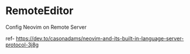 # RemoteEditor
Config Neovim on Remote Server 


ref- https://dev.to/casonadams/neovim-and-its-built-in-language-server-protocol-3j8g
